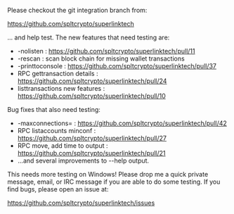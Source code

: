 Please checkout the git integration branch from:

https://github.com/spltcrypto/superlinktech

... and help test.  The new features that need testing are:

* -nolisten : https://github.com/spltcrypto/superlinktech/pull/11
* -rescan : scan block chain for missing wallet transactions
* -printtoconsole : https://github.com/spltcrypto/superlinktech/pull/37
* RPC gettransaction details : https://github.com/spltcrypto/superlinktech/pull/24
* listtransactions new features : https://github.com/spltcrypto/superlinktech/pull/10

Bug fixes that also need testing:

* -maxconnections= : https://github.com/spltcrypto/superlinktech/pull/42
* RPC listaccounts minconf : https://github.com/spltcrypto/superlinktech/pull/27
* RPC move, add time to output : https://github.com/spltcrypto/superlinktech/pull/21
* ...and several improvements to --help output.

This needs more testing on Windows!  Please drop me a quick private message, email, or IRC message if you are able to do some testing.  If you find bugs, please open an issue at:

https://github.com/spltcrypto/superlinktech/issues
